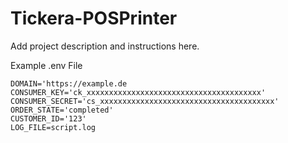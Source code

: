 # Tickera-POSPrinter

Add project description and instructions here.

Example .env File
```env
DOMAIN='https://example.de
CONSUMER_KEY='ck_xxxxxxxxxxxxxxxxxxxxxxxxxxxxxxxxxxxxxxx'
CONSUMER_SECRET='cs_xxxxxxxxxxxxxxxxxxxxxxxxxxxxxxxxxxxxxxx'
ORDER_STATE='completed'
CUSTOMER_ID='123'
LOG_FILE=script.log
```